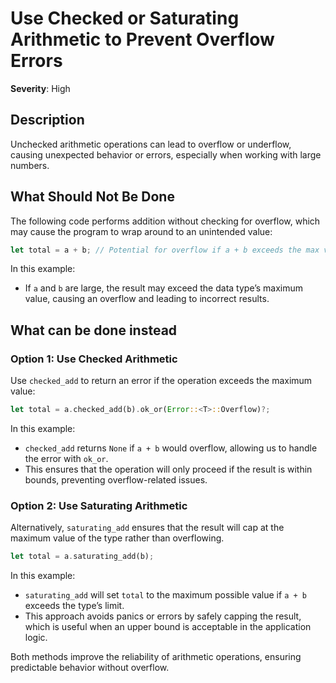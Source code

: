 # Use Checked or Saturating Arithmetic to Prevent Overflow Errors

**Severity**: High

## Description

Unchecked arithmetic operations can lead to overflow or underflow, causing unexpected behavior or errors, especially
when working with large numbers.

## What Should Not Be Done

The following code performs addition without checking for overflow, which may cause the program to wrap around to an
unintended value:

```rust
let total = a + b; // Potential for overflow if a + b exceeds the max value of the type
```

In this example:

- If `a` and `b` are large, the result may exceed the data type’s maximum value, causing an overflow and leading to
  incorrect results.

## What can be done instead

### Option 1: Use Checked Arithmetic

Use `checked_add` to return an error if the operation exceeds the maximum value:

```rust
let total = a.checked_add(b).ok_or(Error::<T>::Overflow)?;
```

In this example:

- `checked_add` returns `None` if `a + b` would overflow, allowing us to handle the error with `ok_or`.
- This ensures that the operation will only proceed if the result is within bounds, preventing overflow-related issues.

### Option 2: Use Saturating Arithmetic

Alternatively, `saturating_add` ensures that the result will cap at the maximum value of the type rather than
overflowing.

```rust
let total = a.saturating_add(b);
```

In this example:

- `saturating_add` will set `total` to the maximum possible value if `a + b` exceeds the type’s limit.
- This approach avoids panics or errors by safely capping the result, which is useful when an upper bound is acceptable
  in the application logic.

Both methods improve the reliability of arithmetic operations, ensuring predictable behavior without overflow.

